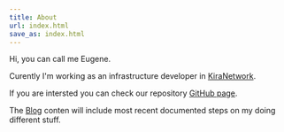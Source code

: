 ```yaml
---
title: About
url: index.html
save_as: index.html
---
```


Hi, you can call me Eugene.

Curently I'm working as an infrastructure developer in [KiraNetwork][].

If you are intersted you can check our repository [GitHub page][].

The [Blog][] conten will include most recent documented steps on my doing different stuff.




 



  [KiraNetwork]: https://kira.network/
  [GitHub page]: https://github.com/KiraCore
  [Blog]: /blog
